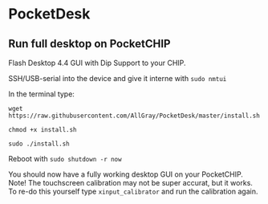 # PocketDesk
## Run full desktop on PocketCHIP

Flash Desktop 4.4 GUI with Dip Support to your CHIP.

SSH/USB-serial into the device and give it interne with `sudo nmtui`

In the terminal type: 

`wget https://raw.githubusercontent.com/AllGray/PocketDesk/master/install.sh`

`chmod +x install.sh`

`sudo ./install.sh`

Reboot with `sudo shutdown -r now`

You should now have a fully working desktop GUI on your PocketCHIP. 
Note! The touchscreen calibration may not be super accurat, but it works. 
To re-do this yourself type `xinput_calibrator` and run the calibration again.
